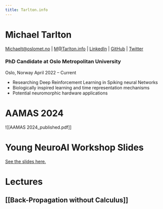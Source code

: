 ```yaml
---
title: Tarlton.info
---
```

# Michael Tarlton

Michaelt@oslomet.no | 
M@Tarlton.info | 
[LinkedIn](https://www.linkedin.com/in/m-tarlton/) | 
[GitHub](https://github.com/MichaTarlton) | 
[Twitter](https://twitter.com/michaeta)
### PhD Candidate at Oslo Metropolitan University
Oslo, Norway
April 2022 – Current
- Researching Deep Reinforcement Learning in Spiking neural Networks  
- Biologically inspired learning and time representation mechanisms
- Potential neuromorphic hardware applications

# AAMAS 2024
![[AAMAS 2024_published.pdf]]


# Young NeuroAI Workshop Slides
[See the slides here.](slides)

# Lectures
## [[Back-Propagation without Calculus]]